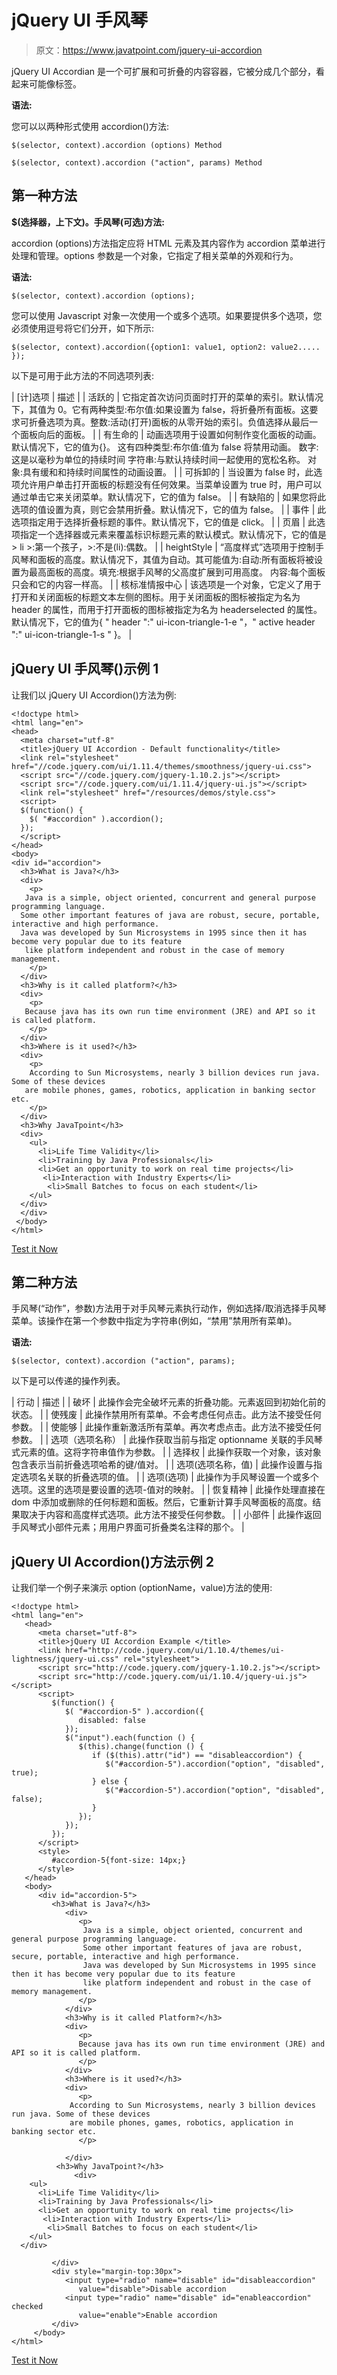 # jQuery UI 手风琴

> 原文：<https://www.javatpoint.com/jquery-ui-accordion>

jQuery UI Accordian 是一个可扩展和可折叠的内容容器，它被分成几个部分，看起来可能像标签。

**语法:**

您可以以两种形式使用 accordion()方法:

```
$(selector, context).accordion (options) Method

```

```
$(selector, context).accordion ("action", params) Method

```

## 第一种方法

**$(选择器，上下文)。手风琴(可选)方法:**

accordion (options)方法指定应将 HTML 元素及其内容作为 accordion 菜单进行处理和管理。options 参数是一个对象，它指定了相关菜单的外观和行为。

**语法:**

```
$(selector, context).accordion (options);

```

您可以使用 Javascript 对象一次使用一个或多个选项。如果要提供多个选项，您必须使用逗号将它们分开，如下所示:

```
$(selector, context).accordion({option1: value1, option2: value2..... });

```

以下是可用于此方法的不同选项列表:

| [计]选项 | 描述 |
| 活跃的 | 它指定首次访问页面时打开的菜单的索引。默认情况下，其值为 0。它有两种类型:布尔值:如果设置为 false，将折叠所有面板。这要求可折叠选项为真。整数:活动(打开)面板的从零开始的索引。负值选择从最后一个面板向后的面板。
 |
| 有生命的 | 动画选项用于设置如何制作变化面板的动画。默认情况下，它的值为{}。
这有四种类型:布尔值:值为 false 将禁用动画。
数字:这是以毫秒为单位的持续时间
字符串:与默认持续时间一起使用的宽松名称。
对象:具有缓和和持续时间属性的动画设置。
 |
| 可拆卸的 | 当设置为 false 时，此选项允许用户单击打开面板的标题没有任何效果。当菜单设置为 true 时，用户可以通过单击它来关闭菜单。默认情况下，它的值为 false。 |
| 有缺陷的 | 如果您将此选项的值设置为真，则它会禁用折叠。默认情况下，它的值为 false。 |
| 事件 | 此选项指定用于选择折叠标题的事件。默认情况下，它的值是 click。 |
| 页眉 | 此选项指定一个选择器或元素来覆盖标识标题元素的默认模式。默认情况下，它的值是> li >:第一个孩子，>:不是(li):偶数。 |
| heightStyle | “高度样式”选项用于控制手风琴和面板的高度。默认情况下，其值为自动。其可能值为:自动:所有面板将被设置为最高面板的高度。填充:根据手风琴的父高度扩展到可用高度。
内容:每个面板只会和它的内容一样高。
 |
| 核标准情报中心 | 该选项是一个对象，它定义了用于打开和关闭面板的标题文本左侧的图标。用于关闭面板的图标被指定为名为 header 的属性，而用于打开面板的图标被指定为名为 headerselected 的属性。默认情况下，它的值为{ " header ":" ui-icon-triangle-1-e "，" active header ":" ui-icon-triangle-1-s " }。 |

## jQuery UI 手风琴()示例 1

让我们以 jQuery UI Accordion()方法为例:

```
<!doctype html>
<html lang="en">
<head>
  <meta charset="utf-8"
  <title>jQuery UI Accordion - Default functionality</title>
  <link rel="stylesheet" href="//code.jquery.com/ui/1.11.4/themes/smoothness/jquery-ui.css">
  <script src="//code.jquery.com/jquery-1.10.2.js"></script>
  <script src="//code.jquery.com/ui/1.11.4/jquery-ui.js"></script>
  <link rel="stylesheet" href="/resources/demos/style.css">
  <script>
  $(function() {
    $( "#accordion" ).accordion();
  });
  </script>
</head>
<body>
<div id="accordion">
  <h3>What is Java?</h3>
  <div>
    <p>
   Java is a simple, object oriented, concurrent and general purpose programming language. 
  Some other important features of java are robust, secure, portable, interactive and high performance. 
  Java was developed by Sun Microsystems in 1995 since then it has become very popular due to its feature
   like platform independent and robust in the case of memory management.
    </p>	
  </div>
  <h3>Why is it called platform?</h3>
  <div>
    <p>
   Because java has its own run time environment (JRE) and API so it is called platform.
    </p>
  </div>
  <h3>Where is it used?</h3>
  <div>
    <p>
    According to Sun Microsystems, nearly 3 billion devices run java. Some of these devices 
   are mobile phones, games, robotics, application in banking sector etc.
    </p>
  </div>
  <h3>Why JavaTpoint</h3>
  <div>
    <ul>
      <li>Life Time Validity</li>
      <li>Training by Java Professionals</li>
      <li>Get an opportunity to work on real time projects</li>
       <li>Interaction with Industry Experts</li>
        <li>Small Batches to focus on each student</li>
    </ul>
  </div>
  </div>
 </body>
</html>

```

[Test it Now](https://www.javatpoint.com/oprweb/test.jsp?filename=jqueryuiaccordion1)

## 第二种方法

手风琴(“动作”，参数)方法用于对手风琴元素执行动作，例如选择/取消选择手风琴菜单。该操作在第一个参数中指定为字符串(例如，“禁用”禁用所有菜单)。

**语法:**

```
$(selector, context).accordion ("action", params);

```

以下是可以传递的操作列表。

| 行动 | 描述 |
| 破坏 | 此操作会完全破坏元素的折叠功能。元素返回到初始化前的状态。 |
| 使残废 | 此操作禁用所有菜单。不会考虑任何点击。此方法不接受任何参数。 |
| 使能够 | 此操作重新激活所有菜单。再次考虑点击。此方法不接受任何参数。 |
| 选项（选项名称） | 此操作获取当前与指定 optionname 关联的手风琴式元素的值。这将字符串值作为参数。 |
| 选择权 | 此操作获取一个对象，该对象包含表示当前折叠选项哈希的键/值对。 |
| 选项(选项名称，值) | 此操作设置与指定选项名关联的折叠选项的值。 |
| 选项(选项) | 此操作为手风琴设置一个或多个选项。这里的选项是要设置的选项-值对的映射。 |
| 恢复精神 | 此操作处理直接在 dom 中添加或删除的任何标题和面板。然后，它重新计算手风琴面板的高度。结果取决于内容和高度样式选项。此方法不接受任何参数。 |
| 小部件 | 此操作返回手风琴式小部件元素；用用户界面可折叠类名注释的那个。 |

## jQuery UI Accordion()方法示例 2

让我们举一个例子来演示 option (optionName，value)方法的使用:

```
<!doctype html>
<html lang="en">
   <head>
      <meta charset="utf-8">
      <title>jQuery UI Accordion Example </title>
      <link href="http://code.jquery.com/ui/1.10.4/themes/ui-lightness/jquery-ui.css" rel="stylesheet">
      <script src="http://code.jquery.com/jquery-1.10.2.js"></script>
      <script src="http://code.jquery.com/ui/1.10.4/jquery-ui.js"></script>
      <script>
         $(function() {
            $( "#accordion-5" ).accordion({
               disabled: false
            });
            $("input").each(function () {
               $(this).change(function () {
                  if ($(this).attr("id") == "disableaccordion") {
                     $("#accordion-5").accordion("option", "disabled", true);
                  } else {
                     $("#accordion-5").accordion("option", "disabled", false);
                  }
               });
            });
         });
      </script>
      <style>
         #accordion-5{font-size: 14px;}
      </style>
   </head>
   <body>
      <div id="accordion-5">
         <h3>What is Java?</h3>
            <div>
               <p>
                Java is a simple, object oriented, concurrent and general purpose programming language. 
                Some other important features of java are robust, secure, portable, interactive and high performance. 
                Java was developed by Sun Microsystems in 1995 since then it has become very popular due to its feature
                like platform independent and robust in the case of memory management.
               </p>
            </div>
            <h3>Why is it called Platform?</h3>
            <div>
               <p>
               Because java has its own run time environment (JRE) and API so it is called platform.  
               </p>
            </div>
            <h3>Where is it used?</h3>
            <div>
               <p>
             According to Sun Microsystems, nearly 3 billion devices run java. Some of these devices 
             are mobile phones, games, robotics, application in banking sector etc.    
               </p>

            </div>
          <h3>Why JavaTpoint?</h3>
              <div>
    <ul>
      <li>Life Time Validity</li>
      <li>Training by Java Professionals</li>
      <li>Get an opportunity to work on real time projects</li>
       <li>Interaction with Industry Experts</li>
        <li>Small Batches to focus on each student</li>
    </ul>
  </div>

         </div>
         <div style="margin-top:30px">
            <input type="radio" name="disable" id="disableaccordion"  
               value="disable">Disable accordion
            <input type="radio" name="disable" id="enableaccordion" checked 
               value="enable">Enable accordion
         </div>
     </body>
</html>

```

[Test it Now](https://www.javatpoint.com/oprweb/test.jsp?filename=jqueryuiaccordion2)
